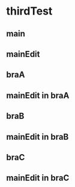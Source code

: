 # thirdTest
## main
## mainEdit
## braA
## mainEdit in braA
## braB
## mainEdit in braB
## braC
## mainEdit in braC


#####
